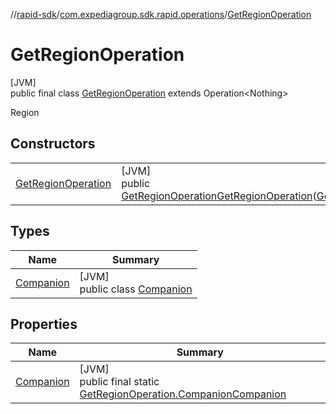 //[rapid-sdk](../../../index.md)/[com.expediagroup.sdk.rapid.operations](../index.md)/[GetRegionOperation](index.md)

# GetRegionOperation

[JVM]\
public final class [GetRegionOperation](index.md) extends Operation&lt;Nothing&gt;

Region

## Constructors

| | |
|---|---|
| [GetRegionOperation](-get-region-operation.md) | [JVM]<br>public [GetRegionOperation](index.md)[GetRegionOperation](-get-region-operation.md)([GetRegionOperationParams](../-get-region-operation-params/index.md)params) |

## Types

| Name | Summary |
|---|---|
| [Companion](-companion/index.md) | [JVM]<br>public class [Companion](-companion/index.md) |

## Properties

| Name | Summary |
|---|---|
| [Companion](index.md#1329743006%2FProperties%2F700308213) | [JVM]<br>public final static [GetRegionOperation.Companion](-companion/index.md)[Companion](index.md#1329743006%2FProperties%2F700308213) |
